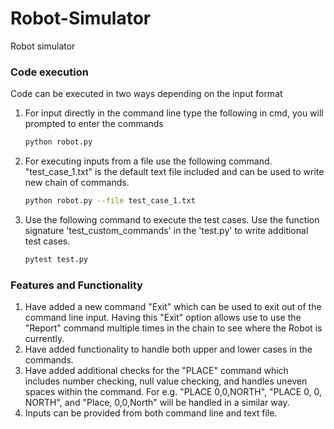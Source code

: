 # Robot-Simulator
Robot simulator

### Code execution
Code can be executed in two ways depending on the input format
1) For input directly in the command line type the following in cmd, you will prompted to enter the commands
   ```sh
   python robot.py

2) For executing inputs from a file use the following command. "test_case_1.txt" is the default text file included and can be used to write new chain of commands.
   ```sh
   python robot.py --file test_case_1.txt

3) Use the following command to execute the test cases. Use the function signature 'test_custom_commands' in the 'test.py' to write additional test cases.
   ```sh
   pytest test.py

  ### Features and Functionality
  1) Have added a new command "Exit" which can be used to exit out of the command line input. Having this "Exit" option allows use to use the "Report" command 
     multiple times in the chain to see where the Robot is currently.
  2) Have added functionality to handle both upper and lower cases in the commands.
  3) Have added additional checks for the "PLACE" command which includes number checking, null value checking, and handles uneven spaces within the command. For e.g.
     "PLACE 0,0,NORTH", "PLACE  0, 0, NORTH", and "Place, 0,0,North" will be handled in a similar way.
  4) Inputs can be provided from both command line and text file.

